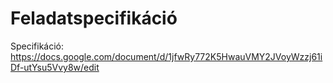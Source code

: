 # Feladatspecifikáció
Specifikáció: https://docs.google.com/document/d/1jfwRy772K5HwauVMY2JVoyWzzj61iDf-utYsu5Vvy8w/edit
